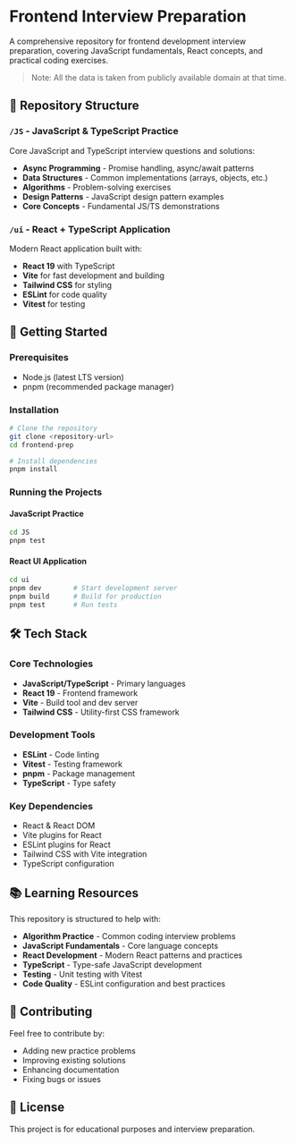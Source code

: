# Frontend Interview Preparation

A comprehensive repository for frontend development interview preparation, covering JavaScript fundamentals, React concepts, and practical coding exercises.

> Note: All the data is taken from publicly available domain at that time.

## 📁 Repository Structure

### `/JS` - JavaScript & TypeScript Practice

Core JavaScript and TypeScript interview questions and solutions:

- **Async Programming** - Promise handling, async/await patterns
- **Data Structures** - Common implementations (arrays, objects, etc.)
- **Algorithms** - Problem-solving exercises
- **Design Patterns** - JavaScript design pattern examples
- **Core Concepts** - Fundamental JS/TS demonstrations

### `/ui` - React + TypeScript Application

Modern React application built with:

- **React 19** with TypeScript
- **Vite** for fast development and building
- **Tailwind CSS** for styling
- **ESLint** for code quality
- **Vitest** for testing

## 🚀 Getting Started

### Prerequisites

- Node.js (latest LTS version)
- pnpm (recommended package manager)

### Installation

```bash
# Clone the repository
git clone <repository-url>
cd frontend-prep

# Install dependencies
pnpm install
```

### Running the Projects

#### JavaScript Practice

```bash
cd JS
pnpm test
```

#### React UI Application

```bash
cd ui
pnpm dev        # Start development server
pnpm build      # Build for production
pnpm test       # Run tests
```

## 🛠️ Tech Stack

### Core Technologies

- **JavaScript/TypeScript** - Primary languages
- **React 19** - Frontend framework
- **Vite** - Build tool and dev server
- **Tailwind CSS** - Utility-first CSS framework

### Development Tools

- **ESLint** - Code linting
- **Vitest** - Testing framework
- **pnpm** - Package management
- **TypeScript** - Type safety

### Key Dependencies

- React & React DOM
- Vite plugins for React
- ESLint plugins for React
- Tailwind CSS with Vite integration
- TypeScript configuration

## 📚 Learning Resources

This repository is structured to help with:

- **Algorithm Practice** - Common coding interview problems
- **JavaScript Fundamentals** - Core language concepts
- **React Development** - Modern React patterns and practices
- **TypeScript** - Type-safe JavaScript development
- **Testing** - Unit testing with Vitest
- **Code Quality** - ESLint configuration and best practices

## 🤝 Contributing

Feel free to contribute by:

- Adding new practice problems
- Improving existing solutions
- Enhancing documentation
- Fixing bugs or issues

## 📄 License

This project is for educational purposes and interview preparation.
